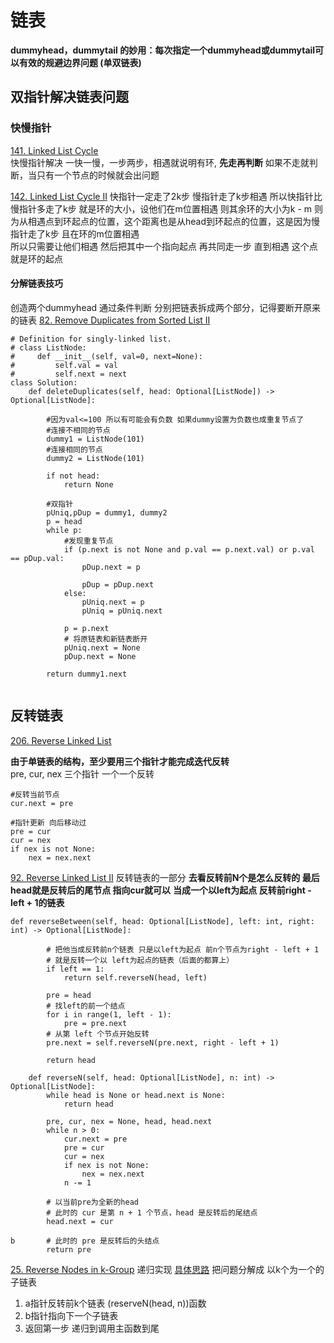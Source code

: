 # 链表
**dummyhead，dummytail 的妙用：每次指定一个dummyhead或dummytail可以有效的规避边界问题 (单双链表)**

## 双指针解决链表问题
### 快慢指针
[141. Linked List Cycle](https://leetcode.com/problems/linked-list-cycle/description/) 
<br> 快慢指针解决 一快一慢，一步两步，相遇就说明有环, **先走再判断** 如果不走就判断，当只有一个节点的时候就会出问题

[142. Linked List Cycle II](https://leetcode.com/problems/linked-list-cycle-ii/description/)
快指针一定走了2k步 慢指针走了k步相遇 所以快指针比慢指针多走了k步 就是环的大小，设他们在m位置相遇 则其余环的大小为k - m 则为从相遇点到环起点的位置，这个距离也是从head到环起点的位置，这是因为慢指针走了k步 且在环的m位置相遇<br>
所以只需要让他们相遇 然后把其中一个指向起点 再共同走一步 直到相遇 这个点就是环的起点

#### **分解链表技巧**
创造两个dummyhead 通过条件判断 分别把链表拆成两个部分，记得要断开原来的链表
[82. Remove Duplicates from Sorted List II](https://leetcode.com/problems/remove-duplicates-from-sorted-list-ii/description/)
```
# Definition for singly-linked list.
# class ListNode:
#     def __init__(self, val=0, next=None):
#         self.val = val
#         self.next = next
class Solution:
    def deleteDuplicates(self, head: Optional[ListNode]) -> Optional[ListNode]:
        
        #因为val<=100 所以有可能会有负数 如果dummy设置为负数也成重复节点了
        #连接不相同的节点
        dummy1 = ListNode(101)
        #连接相同的节点
        dummy2 = ListNode(101)

        if not head: 
            return None

        #双指针
        pUniq,pDup = dummy1, dummy2
        p = head
        while p:
            #发现重复节点
            if (p.next is not None and p.val == p.next.val) or p.val == pDup.val:
                pDup.next = p

                pDup = pDup.next
            else:
                pUniq.next = p
                pUniq = pUniq.next

            p = p.next
            # 将原链表和新链表断开
            pUniq.next = None
            pDup.next = None
        
        return dummy1.next
            
```

## 反转链表
[206. Reverse Linked List](https://leetcode.com/problems/reverse-linked-list/description/)

**由于单链表的结构，至少要用三个指针才能完成迭代反转** <br>
pre, cur, nex 三个指针 一个一个反转
```
#反转当前节点
cur.next = pre

#指针更新 向后移动过
pre = cur
cur = nex
if nex is not None:
    nex = nex.next
```

[92. Reverse Linked List II](https://leetcode.com/problems/reverse-linked-list/description/)
反转链表的一部分
**去看反转前N个是怎么反转的 最后head就是反转后的尾节点 指向cur就可以**
**当成一个以left为起点 反转前right - left + 1的链表**
```
def reverseBetween(self, head: Optional[ListNode], left: int, right: int) -> Optional[ListNode]:
        
        # 把他当成反转前n个链表 只是以left为起点 前n个节点为right - left + 1
        # 就是反转一个以 left为起点的链表（后面的都算上）
        if left == 1:
            return self.reverseN(head, left)
        
        pre = head
        # 找left的前一个结点
        for i in range(1, left - 1):
            pre = pre.next
        # 从第 left 个节点开始反转
        pre.next = self.reverseN(pre.next, right - left + 1)

        return head
    
    def reverseN(self, head: Optional[ListNode], n: int) -> Optional[ListNode]:
        while head is None or head.next is None:
            return head
        
        pre, cur, nex = None, head, head.next
        while n > 0:
            cur.next = pre
            pre = cur
            cur = nex
            if nex is not None:
                nex = nex.next
            n -= 1
        
        # 以当前pre为全新的head
        # 此时的 cur 是第 n + 1 个节点，head 是反转后的尾结点
        head.next = cur

b       # 此时的 pre 是反转后的头结点
        return pre
```

[25. Reverse Nodes in k-Group](https://leetcode.com/problems/reverse-nodes-in-k-group/description/)
递归实现 [具体思路](https://labuladong.online/algo/data-structure/reverse-linked-list-recursion/#%E6%9C%80%E5%90%8E%E6%80%BB%E7%BB%93)
把问题分解成 以k个为一个的子链表
1. a指针反转前k个链表 (reserveN(head, n))函数
2. b指针指向下一个子链表 
3. 返回第一步 递归到调用主函数到尾


